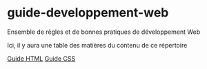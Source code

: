 # guide-developpement-web
Ensemble de règles et de bonnes pratiques de développement Web

Ici, il y aura une table des matières du contenu de ce répertoire

[Guide HTML](guide-html.md)
[Guide CSS](guide-css.md)
